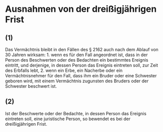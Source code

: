 # Ausnahmen von der dreißigjährigen Frist



## (1)

 Das Vermächtnis bleibt in den Fällen des § 2162 auch nach dem Ablauf von 30 Jahren wirksam:  1.
 wenn es für den Fall angeordnet ist, dass in der Person des Beschwerten oder des Bedachten ein bestimmtes Ereignis eintritt, und derjenige, in dessen Person das Ereignis eintreten soll, zur Zeit des Erbfalls lebt,
 2.
 wenn ein Erbe, ein Nacherbe oder ein Vermächtnisnehmer für den Fall, dass ihm ein Bruder oder eine Schwester geboren wird, mit einem Vermächtnis zugunsten des Bruders oder der Schwester beschwert ist.


## (2)

 Ist der Beschwerte oder der Bedachte, in dessen Person das Ereignis eintreten soll, eine juristische Person, so bewendet es bei der dreißigjährigen Frist. 

